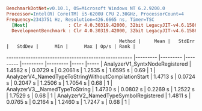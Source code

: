 ``` ini

BenchmarkDotNet=v0.10.1, OS=Microsoft Windows NT 6.2.9200.0
Processor=Intel(R) Core(TM) i5-6200U CPU 2.30GHz, ProcessorCount=4
Frequency=2343751 Hz, Resolution=426.6665 ns, Timer=TSC
  [Host]               : Clr 4.0.30319.42000, 32bit LegacyJIT-v4.6.1586.0
  DevelopmentBenchmark : Clr 4.0.30319.42000, 32bit LegacyJIT-v4.6.1586.0


```
                                              Method |     Mean |   StdErr |   StdDev |      Min |      Max | Op/s | Rank |
---------------------------------------------------- |--------- |--------- |--------- |--------- |--------- |----- |----- |
                      AnalyzerV1_SyntxNodeRegistered | 1.4582 s | 0.0729 s | 0.2061 s | 1.2535 s | 1.6595 s | 0.69 |    1 |
 AnalyzerV4_NamedTypeToStringWithoutCompilationStart | 1.4713 s | 0.0724 s | 0.2047 s | 1.2506 s | 1.7054 s | 0.68 |    1 |
                       AnalyzerV3__NamedTypeToString | 1.4730 s | 0.0802 s | 0.2269 s | 1.2522 s | 1.7529 s | 0.68 |    1 |
                AnalyzerV2_NamedTypeSymbolRegistered | 1.4811 s | 0.0765 s | 0.2164 s | 1.2460 s | 1.7247 s | 0.68 |    1 |
